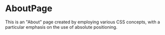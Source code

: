 # AboutPage
 This is an "About" page created by employing various CSS concepts, with a particular emphasis on the use of absolute positioning.
